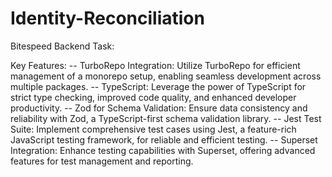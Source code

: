 # Identity-Reconciliation
Bitespeed Backend Task:


Key Features:
  -- TurboRepo Integration: Utilize TurboRepo for efficient management of a monorepo setup, enabling seamless development across multiple packages.
  -- TypeScript: Leverage the power of TypeScript for strict type checking, improved code quality, and enhanced developer productivity.
  -- Zod for Schema Validation: Ensure data consistency and reliability with Zod, a TypeScript-first schema validation library.
  -- Jest Test Suite: Implement comprehensive test cases using Jest, a feature-rich JavaScript testing framework, for reliable and efficient testing.
  -- Superset Integration: Enhance testing capabilities with Superset, offering advanced features for test management and reporting.

